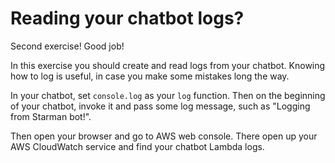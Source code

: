 # Reading your chatbot logs?

Second exercise! Good job!

In this exercise you should create and read logs from your chatbot. Knowing how to log is useful, in case you make some mistakes long the way.

In your chatbot, set `console.log` as your `log` function. Then on the beginning of your chatbot, invoke it and pass some log message, such as "Logging from Starman bot!".

Then open your browser and go to AWS web console. There open up your AWS CloudWatch service and find your chatbot Lambda logs.

